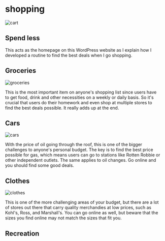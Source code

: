 # shopping

![cart](https://user-images.githubusercontent.com/75657565/144538364-606d2dbe-5778-46cb-8ee2-64551d4dab02.jpg)

## Spend less
This acts as the homepage on this WordPress website as I explain how I developed a routine to find the best deals when I go shopping.

## Groceries
![groceries](https://user-images.githubusercontent.com/75657565/144539791-8c1916b5-6f32-4d23-ba8d-dd2383d268c3.jpg)

This is the most important item on anyone's shopping list since users have to get food, drink and other necessities on a weekly or daily basis. So it's crucial that users do their homework and even shop at multiple stores to find the best deals possible. It really adds up at the end.

## Cars
![cars](https://user-images.githubusercontent.com/75657565/144540232-681424d4-0c03-4949-9f02-a3ff2c92dcce.JPG)

With the price of oil going through the roof, this is one of the bigger challenges to anyone's personal budget. The key is to find the best price possible for gas, which means users can go to stations like Rotten Robbie or other independent outlets. The same applies to oil changes. Go online and you should find some good deals. 

## Clothes
![clothes](https://user-images.githubusercontent.com/75657565/144540600-cc5906f6-5f24-4261-b25e-8841533ef3d9.jpg)

This is one of the more challenging areas of your budget, but there are a lot of stores out there that carry quality merchandies at low prices, such as Kohl's, Ross, and Marshall's. You can go online as well, but beware that the sizes you find online may not match the sizes that fit you.

## Recreation

